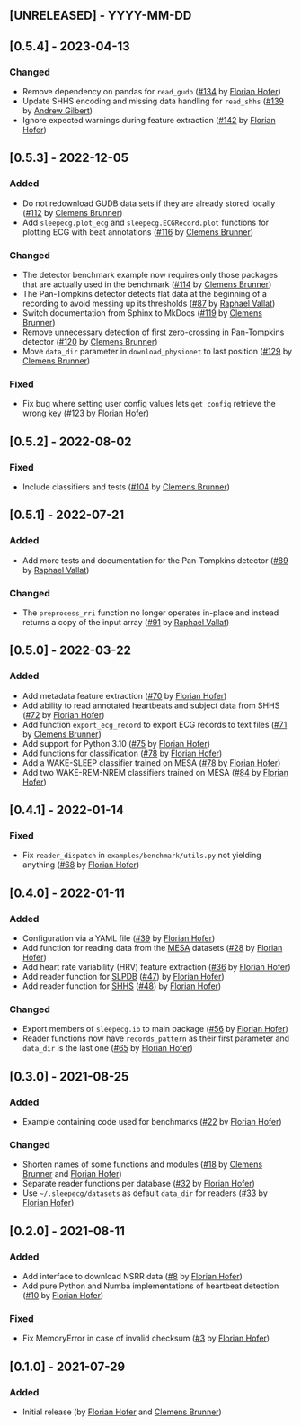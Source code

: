## [UNRELEASED] - YYYY-MM-DD

## [0.5.4] - 2023-04-13
### Changed
- Remove dependency on pandas for `read_gudb` ([#134](https://github.com/cbrnr/sleepecg/pull/134) by [Florian Hofer](https://github.com/hofaflo))
- Update SHHS encoding and missing data handling for `read_shhs` ([#139](https://github.com/cbrnr/sleepecg/pull/139) by [Andrew Gilbert](https://github.com/adgilbert))
- Ignore expected warnings during feature extraction ([#142](https://github.com/cbrnr/sleepecg/pull/142) by [Florian Hofer](https://github.com/hofaflo))

## [0.5.3] - 2022-12-05
### Added
- Do not redownload GUDB data sets if they are already stored locally ([#112](https://github.com/cbrnr/sleepecg/pull/112) by [Clemens Brunner](https://github.com/cbrnr))
- Add `sleepecg.plot_ecg` and `sleepecg.ECGRecord.plot` functions for plotting ECG with beat annotations ([#116](https://github.com/cbrnr/sleepecg/pull/116) by [Clemens Brunner](https://github.com/cbrnr))

### Changed
- The detector benchmark example now requires only those packages that are actually used in the benchmark ([#114](https://github.com/cbrnr/sleepecg/pull/114) by [Clemens Brunner](https://github.com/cbrnr))
- The Pan-Tompkins detector detects flat data at the beginning of a recording to avoid messing up its thresholds ([#87](https://github.com/cbrnr/sleepecg/pull/87) by [Raphael Vallat](https://github.com/raphaelvallat))
- Switch documentation from Sphinx to MkDocs ([#119](https://github.com/cbrnr/sleepecg/pull/119) by [Clemens Brunner](https://github.com/cbrnr))
- Remove unnecessary detection of first zero-crossing in Pan-Tompkins detector ([#120](https://github.com/cbrnr/sleepecg/pull/120) by [Clemens Brunner](https://github.com/cbrnr))
- Move `data_dir` parameter in `download_physionet` to last position ([#129](https://github.com/cbrnr/sleepecg/pull/129) by [Clemens Brunner](https://github.com/cbrnr))

### Fixed
- Fix bug where setting user config values lets `get_config` retrieve the wrong key ([#123](https://github.com/cbrnr/sleepecg/pull/123) by [Florian Hofer](https://github.com/hofaflo))

## [0.5.2] - 2022-08-02
### Fixed
- Include classifiers and tests ([#104](https://github.com/cbrnr/sleepecg/pull/104) by [Clemens Brunner](https://github.com/cbrnr))

## [0.5.1] - 2022-07-21
### Added
- Add more tests and documentation for the Pan-Tompkins detector ([#89](https://github.com/cbrnr/sleepecg/pull/89) by [Raphael Vallat](https://github.com/raphaelvallat))

### Changed
- The `preprocess_rri` function no longer operates in-place and instead returns a copy of the input array ([#91](https://github.com/cbrnr/sleepecg/pull/91) by [Raphael Vallat](https://github.com/raphaelvallat))

## [0.5.0] - 2022-03-22
### Added
- Add metadata feature extraction ([#70](https://github.com/cbrnr/sleepecg/pull/70) by [Florian Hofer](https://github.com/hofaflo))
- Add ability to read annotated heartbeats and subject data from SHHS ([#72](https://github.com/cbrnr/sleepecg/pull/72) by [Florian Hofer](https://github.com/hofaflo))
- Add function `export_ecg_record` to export ECG records to text files ([#71](https://github.com/cbrnr/sleepecg/pull/71) by [Clemens Brunner](https://github.com/cbrnr))
- Add support for Python 3.10 ([#75](https://github.com/cbrnr/sleepecg/pull/75) by [Florian Hofer](https://github.com/hofaflo))
- Add functions for classification ([#78](https://github.com/cbrnr/sleepecg/pull/78) by [Florian Hofer](https://github.com/hofaflo))
- Add a WAKE-SLEEP classifier trained on MESA ([#78](https://github.com/cbrnr/sleepecg/pull/78) by [Florian Hofer](https://github.com/hofaflo))
- Add two WAKE-REM-NREM classifiers trained on MESA ([#84](https://github.com/cbrnr/sleepecg/pull/84) by [Florian Hofer](https://github.com/hofaflo))

## [0.4.1] - 2022-01-14
### Fixed
- Fix `reader_dispatch` in `examples/benchmark/utils.py` not yielding anything  ([#68](https://github.com/cbrnr/sleepecg/pull/68) by [Florian Hofer](https://github.com/hofaflo))

## [0.4.0] - 2022-01-11
### Added
- Configuration via a YAML file ([#39](https://github.com/cbrnr/sleepecg/pull/39) by [Florian Hofer](https://github.com/hofaflo))
- Add function for reading data from the [MESA](https://sleepdata.org/datasets/mesa) datasets ([#28](https://github.com/cbrnr/sleepecg/pull/28) by [Florian Hofer](https://github.com/hofaflo))
- Add heart rate variability (HRV) feature extraction ([#36](https://github.com/cbrnr/sleepecg/pull/36) by [Florian Hofer](https://github.com/hofaflo))
- Add reader function for [SLPDB](https://physionet.org/content/slpdb) ([#47](https://github.com/cbrnr/sleepecg/pull/47)) by [Florian Hofer](https://github.com/hofaflo))
- Add reader function for [SHHS](https://sleepdata.org/datasets/shhs) ([#48](https://github.com/cbrnr/sleepecg/pull/48)) by [Florian Hofer](https://github.com/hofaflo))

### Changed
- Export members of `sleepecg.io` to main package ([#56](https://github.com/cbrnr/sleepecg/pull/56) by [Florian Hofer](https://github.com/hofaflo))
- Reader functions now have `records_pattern` as their first parameter and `data_dir` is the last one ([#65](https://github.com/cbrnr/sleepecg/pull/65) by [Florian Hofer](https://github.com/hofaflo))

## [0.3.0] - 2021-08-25
### Added
- Example containing code used for benchmarks ([#22](https://github.com/cbrnr/sleepecg/pull/22) by [Florian Hofer](https://github.com/hofaflo))

### Changed
- Shorten names of some functions and modules ([#18](https://github.com/cbrnr/sleepecg/pull/18) by [Clemens Brunner](https://github.com/cbrnr) and [Florian Hofer](https://github.com/hofaflo))
- Separate reader functions per database ([#32](https://github.com/cbrnr/sleepecg/pull/32) by [Florian Hofer](https://github.com/hofaflo))
- Use `~/.sleepecg/datasets` as default `data_dir` for readers ([#33](https://github.com/cbrnr/sleepecg/pull/33) by [Florian Hofer](https://github.com/hofaflo))

## [0.2.0] - 2021-08-11
### Added
- Add interface to download NSRR data ([#8](https://github.com/cbrnr/sleepecg/pull/8) by [Florian Hofer](https://github.com/hofaflo))
- Add pure Python and Numba implementations of heartbeat detection ([#10](https://github.com/cbrnr/sleepecg/pull/10) by [Florian Hofer](https://github.com/hofaflo))

### Fixed
- Fix MemoryError in case of invalid checksum ([#3](https://github.com/cbrnr/sleepecg/pull/3) by [Florian Hofer](https://github.com/hofaflo))

## [0.1.0] - 2021-07-29
### Added
- Initial release (by [Florian Hofer](https://github.com/hofaflo) and [Clemens Brunner](https://github.com/cbrnr))
